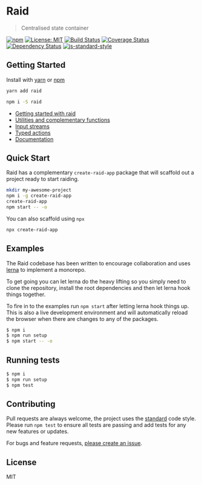 
# Raid

> Centralised state container

[![npm](https://img.shields.io/npm/v/raid.svg?style=flat)](https://www.npmjs.com/package/raid)
[![License: MIT](https://img.shields.io/badge/License-MIT-yellow.svg)](https://opensource.org/licenses/MIT)
[![Build Status](https://travis-ci.org/mattstyles/raid.svg?branch=master)](https://travis-ci.org/mattstyles/raid)
[![Coverage Status](https://coveralls.io/repos/mattstyles/raid/badge.svg?branch=master&service=github)](https://coveralls.io/github/mattstyles/raid?branch=master)
[![Dependency Status](https://david-dm.org/mattstyles/raid.svg)](https://david-dm.org/mattstyles/raid)
[![js-standard-style](https://img.shields.io/badge/code%20style-standard-brightgreen.svg)](http://standardjs.com/)

## Getting Started

Install with [yarn](https://yarnpkg.com) or [npm](https://npmjs.com)

```sh
yarn add raid
```

```sh
npm i -S raid
```

* [Getting started with raid](https://github.com/mattstyles/raid/tree/master/packages/raid)
* [Utilities and complementary functions](https://github.com/mattstyles/raid/tree/master/packages/raid-addons)
* [Input streams](https://github.com/mattstyles/raid/tree/master/packages/raid-streams)
* [Typed actions](https://github.com/mattstyles/raid/tree/master/packages/raid-fl)
* [Documentation](https://mattstyles.github.io/raid/)

## Quick Start

Raid has a complementary `create-raid-app` package that will scaffold out a project ready to start raiding.

```sh
mkdir my-awesome-project
npm i -g create-raid-app
create-raid-app
npm start -- -o
```

You can also scaffold using `npx`

```sh
npx create-raid-app
```

## Examples

The Raid codebase has been written to encourage collaboration and uses [lerna](https://lernajs.io/) to implement a monorepo.

To get going you can let lerna do the heavy lifting so you simply need to clone the repository, install the root dependencies and then let lerna hook things together.

To fire in to the examples run `npm start` after letting lerna hook things up. This is also a live development environment and will automatically reload the browser when there are changes to any of the packages.

```sh
$ npm i
$ npm run setup
$ npm start -- -o
```

## Running tests

```sh
$ npm i
$ npm run setup
$ npm test
```

## Contributing

Pull requests are always welcome, the project uses the [standard](http://standardjs.com) code style. Please run `npm test` to ensure all tests are passing and add tests for any new features or updates.

For bugs and feature requests, [please create an issue](https://github.com/mattstyles/raid/issues).

## License

MIT
